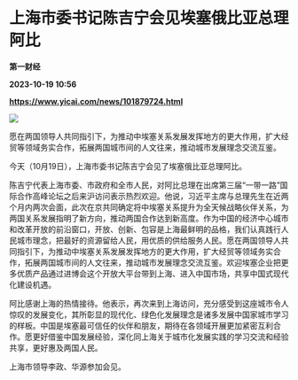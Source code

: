 # 上海市委书记陈吉宁会见埃塞俄比亚总理阿比
**第一财经**

**2023-10-19 10:56**

**https://www.yicai.com/news/101879724.html**

![](https://imgcdn.yicai.com/uppics/slides/2023/10/b9509192ca33ae958ed469c82bcc8b1d.jpg)

愿在两国领导人共同指引下，为推动中埃塞关系发展发挥地方的更大作用，扩大经贸等领域务实合作，拓展两国城市间的人文往来，推动城市发展理念交流互鉴。

今天（10月19日），上海市委书记陈吉宁会见了埃塞俄比亚总理阿比。

陈吉宁代表上海市委、市政府和全市人民，对阿比总理在出席第三届“一带一路”国际合作高峰论坛之后来沪访问表示热烈欢迎。他说，习近平主席与总理先生在近两个月内两次会面，此次在京共同确定将中埃塞关系提升为全天候战略伙伴关系，为两国关系发展指明了新方向，推动两国合作达到新高度。作为中国的经济中心城市和改革开放的前沿窗口，开放、创新、包容是上海最鲜明的品格，我们认真践行人民城市理念，把最好的资源留给人民，用优质的供给服务人民。愿在两国领导人共同指引下，为推动中埃塞关系发展发挥地方的更大作用，扩大经贸等领域务实合作，拓展两国城市间的人文往来，推动城市发展理念交流互鉴。欢迎埃塞企业把更多优质产品通过进博会这个开放大平台带到上海、进入中国市场，共享中国式现代化建设机遇。

阿比感谢上海的热情接待。他表示，再次来到上海访问，充分感受到这座城市令人惊叹的发展变化，其所彰显的现代化、绿色化发展理念是诸多发展中国家城市学习的样板。中国是埃塞最可信任的伙伴和朋友，期待在各领域开展更加紧密互利合作。愿更好借鉴中国发展经验，深化同上海关于城市化发展实践的学习交流和经验共享，更好惠及两国人民。

上海市领导李政、华源参加会见。